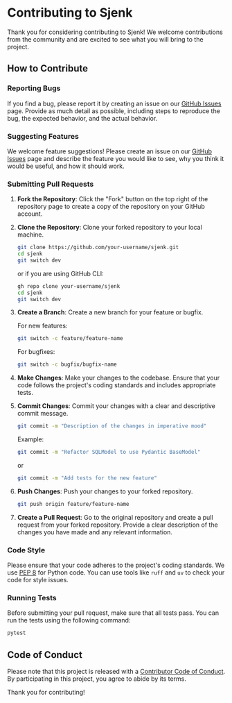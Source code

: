 # Contributing to Sjenk

Thank you for considering contributing to Sjenk! We welcome contributions from the community and are excited to see what you will bring to the project.

## How to Contribute

### Reporting Bugs

If you find a bug, please report it by creating an issue on our [GitHub Issues](https://github.com/lewiuberg/sjenk/issues) page. Provide as much detail as possible, including steps to reproduce the bug, the expected behavior, and the actual behavior.

### Suggesting Features

We welcome feature suggestions! Please create an issue on our [GitHub Issues](https://github.com/lewiuberg/sjenk/issues) page and describe the feature you would like to see, why you think it would be useful, and how it should work.

### Submitting Pull Requests

1. **Fork the Repository**: Click the "Fork" button on the top right of the repository page to create a copy of the repository on your GitHub account.

2. **Clone the Repository**: Clone your forked repository to your local machine.

   ```sh
   git clone https://github.com/your-username/sjenk.git
   cd sjenk
   git switch dev
   ```

   or if you are using GitHub CLI:

   ```sh
   gh repo clone your-username/sjenk
   cd sjenk
   git switch dev
   ```

3. **Create a Branch**: Create a new branch for your feature or bugfix.

   For new features:

   ```sh
   git switch -c feature/feature-name
   ```

   For bugfixes:

   ```sh
   git switch -c bugfix/bugfix-name
   ```

4. **Make Changes**: Make your changes to the codebase. Ensure that your code follows the project's coding standards and includes appropriate tests.

5. **Commit Changes**: Commit your changes with a clear and descriptive commit message.

   ```sh
   git commit -m "Description of the changes in imperative mood"
   ```

   Example:

   ```sh
   git commit -m "Refactor SQLModel to use Pydantic BaseModel"
   ```

   or

   ```sh
   git commit -m "Add tests for the new feature"
   ```

6. **Push Changes**: Push your changes to your forked repository.

   ```sh
   git push origin feature/feature-name
   ```

7. **Create a Pull Request**: Go to the original repository and create a pull request from your forked repository. Provide a clear description of the changes you have made and any relevant information.

### Code Style

Please ensure that your code adheres to the project's coding standards. We use [PEP 8](https://www.python.org/dev/peps/pep-0008/) for Python code. You can use tools like `ruff` and `uv` to check your code for style issues.

### Running Tests

Before submitting your pull request, make sure that all tests pass. You can run the tests using the following command:

```sh
pytest
```

## Code of Conduct

Please note that this project is released with a [Contributor Code of Conduct](CODE_OF_CONDUCT.md). By participating in this project, you agree to abide by its terms.

Thank you for contributing!
